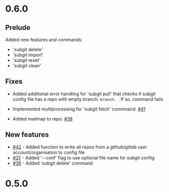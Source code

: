 # 0.6.0

## Prelude

Added new features and commands:

- 'subgit delete'
- 'subgit import'
- 'subgit reset'
- 'subgit clean'

## Fixes

- Added additional error handling for 'subgit pull' that checks if subgit config file has a repo with empty branch: `branch: `. If so, command fails.

- Implemented multiprocessing for 'subgit fetch' commnand. [#41](https://github.com/dynamist/subgit/pull/41)

- Added mailmap to repo. [#38](https://github.com/dynamist/subgit/pull/38)

## New features

* [#42](https://github.com/dynamist/subgit/pull/42) - Added function to write all repos from a github/gitlab user account/organisation to config file
* [#37](https://github.com/dynamist/subgit/pull/37) - Added '--conf' flag to use optional file name for subgit config
* [#36](https://github.com/dynamist/subgit/pull/36) - Added 'subgit delete' command

# 0.5.0
